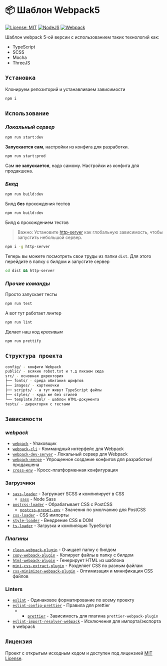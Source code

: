# 📦 Шаблон Webpack5

[![License: MIT](https://img.shields.io/badge/License-MIT-blue.svg)](https://opensource.org/licenses/MIT)
[![NodeJS](https://img.shields.io/badge/NodeJS-v17.6.0-success)](https://nodejs.org/en/)
[![Webpack](https://img.shields.io/badge/Webpack-v5.58.2-informational)](https://webpack.js.org/)


Шаблон webpack 5-ой версии с использованием таких технологий как:
- TypeScript
- SCSS
- Mocha
- ThreeJS

## `Установка`

Клонируем репозиторий и устанавливаем зависимости

```bash
npm i
```

## `Использование`

### ***Локальный сервер***

```bash
npm run start:dev
```
**Запускается сам**, настройки из конфига для разработки.

```bash
npm run start:prod
```
Сам **не запускается**, надо самому. Настройки из конфига для продакшена.

### ***Билд***

```bash
npm run build:dev
```
Билд **без** прохождения тестов

```bash
npm run build:dev
```
Билд **с** прохождением тестов

> Важно: Установите [http-server](https://www.npmjs.com/package/http-server) как глобальную зависимость, чтобы запустить небольшой сервер.

```bash
npm i -g http-server
```

Теперь вы можете посмотреть свои труды из папки `dist`. Для этого перейдите в папку с билдом и запустите сервер

```bash
cd dist && http-server
```

### ***Прочие команды***

Просто запускает тесты

```bash
npm run test
```

А вот тут работает линтер

```bash
npm run lint
```

Делает наш код _красивым_

```bash
npm run prettify
```

## `Структура проекта`
```bash
config/ - конфиги Webpack
public/ - всякие robot.txt и т.д пихаем сюда
src/ - основная директория
├── fonts/ - среда обитания шрифтов
├── images/ - картиночки
├── scripts/ - а тут живут TypeScript файлы
├── styles/ - куда же без стилей
└── template.html/ - шаблон HTML-документа
tests/ - директория с тестами
```

## `Зависимости`

### ***webpack***

- [`webpack`](https://github.com/webpack/webpack) - Упаковщик
- [`webpack-cli`](https://github.com/webpack/webpack-cli) - Коммандный интерфейс для Webpack
- [`webpack-dev-server`](https://github.com/webpack/webpack-dev-server) - Локальный сервер для Webpack
- [`webpack-merge`](https://github.com/survivejs/webpack-merge) - Упрощенное создание конфигов для разработки/продакшена
- [`cross-env`](https://github.com/kentcdodds/cross-env) - Кросс-платформенная конфигурация

### Загрузчики

- [`sass-loader`](https://webpack.js.org/loaders/sass-loader/) - Загружает SCSS и компилирует в CSS
  - [`sass`](https://www.npmjs.com/package/sass) - Node Sass
- [`postcss-loader`](https://webpack.js.org/loaders/postcss-loader/) - Обрабатывает CSS с PostCSS
  - [`postcss-preset-env`](https://www.npmjs.com/package/postcss-preset-env) - Значения по умолчанию для PostCSS
- [`css-loader`](https://webpack.js.org/loaders/css-loader/) - CSS импорты
- [`style-loader`](https://webpack.js.org/loaders/style-loader/) - Внедрение CSS в DOM
- [`ts-loader`](https://www.npmjs.com/package/ts-loader) - Загрузка и компиляция TypeScript

### ***Плагины***

- [`clean-webpack-plugin`](https://github.com/johnagan/clean-webpack-plugin) - Очищает папку с билдом
- [`copy-webpack-plugin`](https://github.com/webpack-contrib/copy-webpack-plugin) - Копирует файлы в папку с билдом
- [`html-webpack-plugin`](https://github.com/jantimon/html-webpack-plugin) - Генерирует HTML из шаблона
- [`mini-css-extract-plugin`](https://github.com/webpack-contrib/mini-css-extract-plugin) - Разделяет CSS по разным файлам
- [`css-minimizer-webpack-plugin`](https://webpack.js.org/plugins/css-minimizer-webpack-plugin/) - Оптимизация и минификация CSS файлов

### Linters

- [`eslint`](https://github.com/eslint/eslint) - Одинаковое форматирование по всему проекту
- [`eslint-config-prettier`](https://github.com/prettier/eslint-config-prettier) - Правила для prettier
  - - [`prettier`](https://github.com/prettier/prettier) - Зависимость для плагина `prettier-webpack-plugin`
- [`eslint-import-resolver-webpack`](https://github.com/benmosher/eslint-plugin-import/tree/master/resolvers/webpack) - Исключения для импорта/экспорта в webpack 

## `Лицензия`

Проект с открытым исходным кодом и доступен под лицензией [MIT License](LICENSE).
